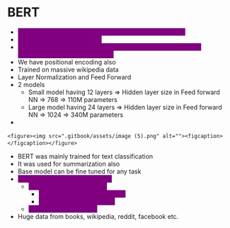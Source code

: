 # BERT

* <mark style="color:purple;background-color:purple;">**Bidirectional Encoder Representation from Transformer**</mark>
* <mark style="color:purple;background-color:purple;">**Encoder based architecture**</mark>
* <mark style="color:purple;background-color:purple;">**Bidirectional means it is going to process the data in both the directions to self attention layer**</mark>
* We have positional encoding also
* Trained on massive wikipedia data
* Layer Normalization and Feed Forward
* 2 models
  * Small model having 12 layers ⇒ Hidden layer size in Feed forward NN ⇒ 768 ⇒ 110M parameters
  * Large model having 24 layers ⇒ Hidden layer size in Feed forward NN ⇒ 1024 ⇒ 340M parameters
*

    <figure><img src=".gitbook/assets/image (5).png" alt=""><figcaption></figcaption></figure>
* BERT was mainly trained for text classification
* It was used for summarization also
* Base model can be fine tuned for any task
* <mark style="color:purple;background-color:purple;">**In BERT 2 stages were involved**</mark>
  * <mark style="color:purple;background-color:purple;">**Unsupervised pre training**</mark>
    * <mark style="color:purple;background-color:purple;">**Masked Language Modelling**</mark>
    * <mark style="color:purple;background-color:purple;">**Next sentence prediction**</mark>
  * <mark style="color:purple;background-color:purple;">**Supervised fine tuning**</mark>
* Huge data from books, wikipedia, reddit, facebook etc.
